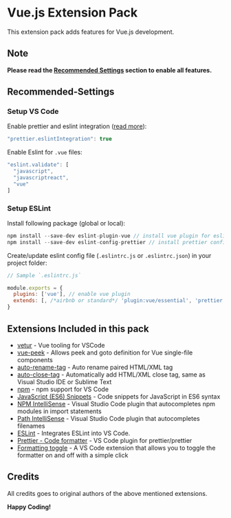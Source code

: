 # Vue.js Extension Pack

This extension pack adds features for Vue.js development.

## Note

**Please read the [Recommended Settings](#Recommended-Settings) section to enable all features.**

## Recommended-Settings

### Setup VS Code

Enable prettier and eslint integration ([read more](https://github.com/prettier/prettier-eslint)):

```js
"prettier.eslintIntegration": true
```

Enable Eslint for `.vue` files:

```js
"eslint.validate": [
  "javascript",
  "javascriptreact",
  "vue"
]
```

### Setup ESLint

Install following package (global or local):

```js
npm install --save-dev eslint-plugin-vue // install vue plugin for eslint
npm install --save-dev eslint-config-prettier // install prettier config for eslint
```

Create/update eslint config file (`.eslintrc.js` or `.eslintrc.json`) in your project folder:

```js
// Sample `.eslintrc.js`

module.exports = {
  plugins: ['vue'], // enable vue plugin
  extends: [, /*airbnb or standard*/ 'plugin:vue/essential', 'prettier'], // activate vue related config for eslint
}
```

## Extensions Included in this pack

* [vetur](https://marketplace.visualstudio.com/items?itemName=octref.vetur) -
  Vue tooling for VSCode
* [vue-peek](https://marketplace.visualstudio.com/items?itemName=dariofuzinato.vue-peek) -
  Allows peek and goto definition for Vue single-file components
* [auto-rename-tag](https://marketplace.visualstudio.com/items?itemName=formulahendry.auto-rename-tag) -
  Auto rename paired HTML/XML tag
* [auto-close-tag](https://marketplace.visualstudio.com/items?itemName=formulahendry.auto-close-tag) -
  Automatically add HTML/XML close tag, same as Visual Studio IDE or Sublime
  Text
* [npm](https://marketplace.visualstudio.com/items?itemName=eg2.vscode-npm-script) -
  npm support for VS Code
* [JavaScript (ES6) Snippets](https://marketplace.visualstudio.com/items?itemName=xabikos.JavaScriptSnippets) -
  Code snippets for JavaScript in ES6 syntax
* [NPM IntelliSense](https://marketplace.visualstudio.com/items?itemName=christian-kohler.npm-intellisense) -
  Visual Studio Code plugin that autocompletes npm modules in import statements
* [Path IntelliSense](https://marketplace.visualstudio.com/items?itemName=christian-kohler.path-intellisense) -
  Visual Studio Code plugin that autocompletes filenames
* [ESLint](https://marketplace.visualstudio.com/items?itemName=dbaeumer.vscode-eslint) -
  Integrates ESLint into VS Code.
* [Prettier - Code formatter](https://marketplace.visualstudio.com/items?itemName=esbenp.prettier-vscode) -
  VS Code plugin for prettier/prettier
* [Formatting toggle](https://marketplace.visualstudio.com/items?itemName=tombonnike.vscode-status-bar-format-toggle) - A VS Code extension that allows you to toggle the formatter on and off with a simple click

## Credits

All credits goes to original authors of the above mentioned extensions.

**Happy Coding!**
